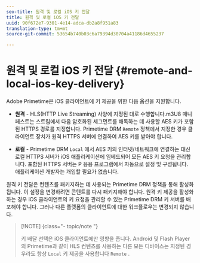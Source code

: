```yaml
---
seo-title: 원격 및 로컬 iOS 키 전달
title: 원격 및 로컬 iOS 키 전달
uuid: 90f672e7-9301-4e14-adca-db2a8f951a83
translation-type: tm+mt
source-git-commit: 53654b740b03c6a79394d30704a41186d4655237

---
```



# 원격 및 로컬 iOS 키 전달 {#remote-and-local-ios-key-delivery}

Adobe Primetime은 iOS 클라이언트에 키 제공을 위한 다음 옵션을 지원합니다.

* **원격** - HLS(HTTP Live Streaming) 사양에 지정된 대로 수행합니다.m3U8 매니페스트는 스트림에서 다음 암호화된 세그먼트를 해독하는 데 사용할 AES 키가 포함된 HTTPS 경로를 지정합니다. Primetime DRM `Remote` 정책에서 지정한 경우 클라이언트 장치가 원격 HTTPS 서버에 연결하여 AES 키를 받아야 합니다.

* **로컬** - Primetime DRM `Local` 에서 AES 키의 인터넷/네트워크에 연결하는 대신 로컬 HTTPS 서버가 iOS 애플리케이션에 임베드되어 모든 AES 키 요청을 관리합니다. 포함된 HTTPS 서버는 P 응용 프로그램에서 자동으로 설정 및 구성됩니다. 애플리케이션 개발자는 개입할 필요가 없습니다.

원격 키 전달은 컨텐츠를 패키지하는 데 사용되는 Primetime DRM 정책을 통해 활성화됩니다. 이 설정을 변경하려면 콘텐트를 다시 패키지해야 합니다. 원격 키 제공을 활성화하는 경우 iOS 클라이언트의 키 요청을 관리할 수 있는 Primetime DRM 키 서버를 배포해야 합니다. 그러나 다른 플랫폼의 클라이언트에 대한 워크플로우는 변경되지 않습니다.

>[!NOTE] {class=&quot;- topic/note &quot;}
>
>키 배달 선택은 iOS 클라이언트에만 영향을 줍니다. Android 및 Flash Player의 Primetime과 같이 HLS 컨텐츠를 사용하는 다른 모든 디바이스는 지정된 경우라도 항상 `Local` 키 제공을 사용합니다 `Remote` .

